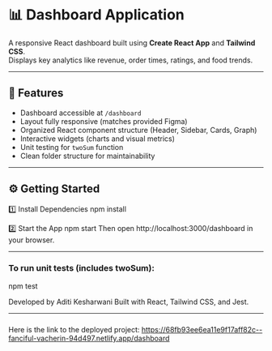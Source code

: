 # 📊 Dashboard Application

A responsive React dashboard built using **Create React App** and **Tailwind CSS**.  
Displays key analytics like revenue, order times, ratings, and food trends.

---

## 🚀 Features

- Dashboard accessible at `/dashboard`
- Layout fully responsive (matches provided Figma)
- Organized React component structure (Header, Sidebar, Cards, Graph)
- Interactive widgets (charts and visual metrics)
- Unit testing for `twoSum` function
- Clean folder structure for maintainability

---

## ⚙️ Getting Started

1️⃣ Install Dependencies
npm install

2️⃣ Start the App
npm start
Then open http://localhost:3000/dashboard in your browser.

-----

### To run unit tests (includes twoSum):
npm test

Developed by Aditi Kesharwani
Built with React, Tailwind CSS, and Jest.

------

##### 
Here is the link to the deployed project: https://68fb93ee6ea11e9f17aff82c--fanciful-vacherin-94d497.netlify.app/dashboard


